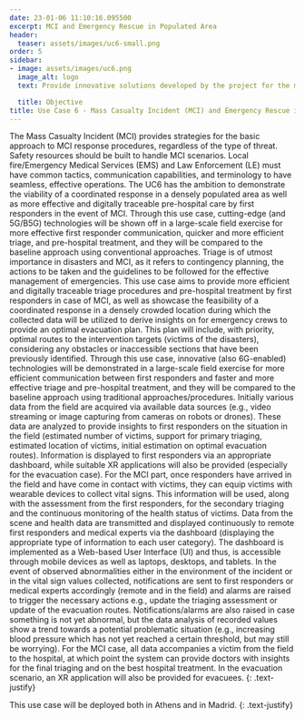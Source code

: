 ```yaml
---
date: 23-01-06 11:10:16.095500
excerpt: MCI and Emergency Rescue in Populated Area
header:
  teaser: assets/images/uc6-small.png
order: 5
sidebar:
- image: assets/images/uc6.png
  image_alt: logo
  text: Provide innovative solutions developed by the project for the most effective coordination operation of first  responders (medical personnel, police, rescuers, etc.) in the context of i) triage and coordination of resources at the scene of MCI due to incidents such as earthquakes, fires, building collapses, and ii) emergency evacuation in a large, crowded venue, such as in the case of a sports event.

  title: Objective
title: Use Case 6 - Mass Casualty Incident (MCI) and Emergency Rescue in Populated Area
---
```

The Mass Casualty Incident (MCI) provides strategies for the basic approach to MCI response procedures, regardless of the type of threat. Safety resources should be built to handle MCI scenarios. Local fire/Emergency Medical Services (EMS) and Law Enforcement (LE) must have common tactics, communication capabilities, and terminology to have seamless, effective operations. The UC6 has the ambition to demonstrate the viability of a coordinated response in a densely populated area as well as more effective and digitally traceable pre-hospital care by first responders in the event of MCI. Through this use case, cutting-edge (and 5G/B5G) technologies will be shown off in a large-scale field exercise for more effective first responder communication, quicker and more efficient triage, and pre-hospital treatment, and they will be compared to the baseline approach using conventional approaches. Triage is of utmost importance in disasters and MCI, as it refers to contingency planning, the actions to be taken and the guidelines to be followed for the effective management of emergencies. This use case aims to provide more efficient and digitally traceable triage procedures and pre-hospital treatment by first responders in case of MCI, as well as showcase the feasibility of a coordinated response in a densely crowded location during which the collected data will be utilized to derive insights on for emergency crews to provide an optimal evacuation plan. This plan will include, with priority, optimal routes to the intervention targets (victims of the disasters), considering any obstacles or inaccessible sections that have been previously identified. Through this use case, innovative (also 6G-enabled) technologies will be demonstrated in a large-scale field exercise for more efficient communication between first responders and faster and more effective triage and pre-hospital treatment, and they will be compared to the baseline approach using traditional approaches/procedures. Initially various data from the field are acquired via available data sources (e.g., video streaming or image capturing from cameras on robots or drones). These data are analyzed to provide insights to first responders on the situation in the field (estimated number of victims, support for primary triaging, estimated location of victims, initial estimation on optimal evacuation routes). Information is displayed to first responders via an appropriate dashboard, while suitable XR applications will also be provided (especially for the evacuation case). For the MCI part, once responders have arrived in the field and have come in contact with victims, they can equip victims with wearable devices to collect vital signs. This information will be used, along with the assessment from the first responders, for the secondary triaging and the continuous monitoring of the health status of victims. Data from the scene and health data are transmitted and displayed continuously to remote first responders and medical experts via the dashboard (displaying the appropriate type of information to each user category). The dashboard is implemented as a Web-based User Interface (UI) and thus, is accessible through mobile devices as well as laptops, desktops, and tablets.  In the event of observed abnormalities either in the environment of the incident or in the vital sign values collected, notifications are sent to first responders or medical experts accordingly (remote and in the field) and alarms are raised to trigger the necessary actions e.g., update the triaging assessment or update of the evacuation routes. Notifications/alarms are also raised in case something is not yet abnormal, but the data analysis of recorded values show a trend towards a potential problematic situation (e.g., increasing blood pressure which has not yet reached a certain threshold, but may still be worrying). For the MCI case, all data accompanies a victim from the field to the hospital, at which point the system can provide doctors with insights for the final triaging and on the best hospital treatment. In the evacuation scenario, an XR application will also be provided for evacuees.
{: .text-justify}

This use case will be deployed both in Athens and in Madrid.
{: .text-justify}
